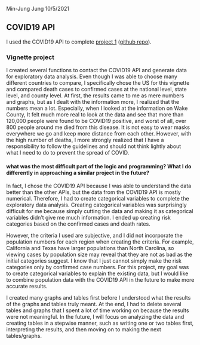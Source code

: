 Min-Jung Jung
10/5/2021

## COVID19 API

I used the COVID19 API to complete [project
1](https://mjung5.github.io/covid-vignette-api/) ([github
repo](https://github.com/mjung5/covid-vignette-api)).

### Vignette project

I created several functions to contact the COVID19 API and generate data
for exploratory data analysis. Even though I was able to choose many
different countries to compare, I specifically chose the US for this
vignette and compared death cases to confirmed cases at the national
level, state level, and county level. At first, the results came to me
as mere numbers and graphs, but as I dealt with the information more, I
realized that the numbers mean a lot. Especially, when I looked at the
information on Wake County, It felt much more real to look at the data
and see that more than 120,000 people were found to be COVID19 positive,
and worst of all, over 800 people around me died from this disease. It
is not easy to wear masks everywhere we go and keep more distance from
each other. However, with the high number of deaths, I more strongly
realized that I have a responsibility to follow the guidelines and
should not think lightly about what I need to do to prevent the spread
of COVID.

#### what was the most difficult part of the logic and programming? What I do differently in approaching a similar project in the future?

In fact, I chose the COVID19 API because I was able to understand the
data better than the other APIs, but the data from the COVID19 API is
mostly numerical. Therefore, I had to create categorical variables to
complete the exploratory data analysis. Creating categorical variables
was surprisingly difficult for me because simply cutting the data and
making it as categorical variables didn’t give me much information. I
ended up creating risk categories based on the confirmed cases and death
rates.

However, the criteria I used are subjective, and I did not incorporate
the population numbers for each region when creating the criteria. For
example, California and Texas have larger populations than North
Carolina, so viewing cases by population size may reveal that they are
not as bad as the initial categories suggest. I know that I just cannot
simply make the risk categories only by confirmed case numbers. For this
project, my goal was to create categorical variables to explain the
existing data, but I would like to combine population data with the
COVID19 API in the future to make more accurate results.

I created many graphs and tables first before I understood what the
results of the graphs and tables truly meant. At the end, I had to
delete several tables and graphs that I spent a lot of time working on
because the results were not meaningful. In the future, I will focus on
analyzing the data and creating tables in a stepwise manner, such as
writing one or two tables first, interpreting the results, and then
moving on to making the next tables/graphs.
